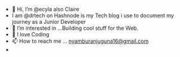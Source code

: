 - 👋 Hi, I’m @ecyla also Claire
-  I am @drtech on Hashnode is my Tech blog i use to document my journey as a Junior Developer
- 👀 I’m interested in ...Building cool stuff for the Web.
- 💞️ I love Coding
- 📫 How to reach me ... nyamburanjuguna16@gmail.com 
- 

<!---
ecy16/ecy16 is a ✨ special ✨ repository because its `README.md` (this file) appears on your GitHub profile.
You can click the Preview link to take a look at your changes.
--->
